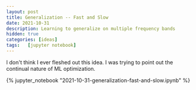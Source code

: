 ```yaml
---
layout: post
title: Generalization -- Fast and Slow
date: 2021-10-31
description: Learning to generalize on multiple frequency bands
hidden: true
categories: [ideas]
tags:   [jupyter notebook]
---
```


I don't think I ever fleshed out this idea. I was trying to point out the continual nature of ML optimization.

{% jupyter_notebook "2021-10-31-generalization-fast-and-slow.ipynb" %}
